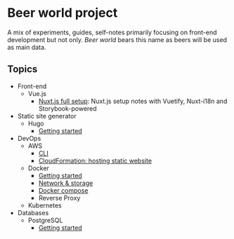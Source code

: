 # Beer world project <!-- omit in toc -->

A mix of experiments, guides, self-notes primarily focusing on front-end development but not only. _Beer world_ bears this name as beers will be used as main data.

## Topics

- Front-end
  - Vue.js
    - [Nuxt.js full setup](vue_nuxtjs-full-setup/): Nuxt.js setup notes with Vuetify, Nuxt-i18n and Storybook-powered
- Static site generator
  - Hugo
    - [Getting started](hugo_getting_started/)
- DevOps
  - AWS
    - [CLI](aws_cli/)
    - [CloudFormation: hosting static website](aws_cloudformation-static-website/)
  - Docker
    - [Getting started](docker_getting-started/)
    - [Network & storage](docker_network-storage/)
    - [Docker compose](docker_compose/)
    - Reverse Proxy
  - Kubernetes
- Databases
  - PostgreSQL
    - [Getting started](pgsql_getting-started/)
